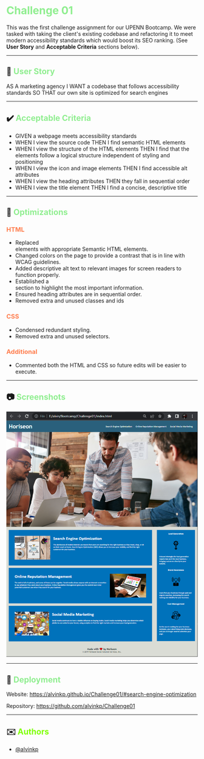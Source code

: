 
# <span style="color:LightGreen">Challenge 01</span>

This was the first challenge assignment for our UPENN Bootcamp. We were tasked with taking the client's existing codebase and refactoring it to meet modern accessibility standards which would boost its SEO ranking. (See **User Story** and **Acceptable Criteria** sections below).

---

## 📕 <span style="color:LightGreen">User Story</span> 

AS A marketing agency I WANT a codebase that follows accessibility standards SO THAT our own site is optimized for search engines

---

## ✔️ <span style="color:LightGreen">Acceptable Criteria</span> 

- GIVEN a webpage meets accessibility standards
- WHEN I view the source code THEN I find semantic HTML elements
- WHEN I view the structure of the HTML elements THEN I find that the elements follow a logical structure independent of styling and positioning
- WHEN I view the icon and image elements THEN I find accessible alt attributes
- WHEN I view the heading attributes THEN they fall in sequential order
- WHEN I view the title element THEN I find a concise, descriptive title

---

## 🔧 <span style="color:LightGreen">Optimizations</span> 

### <span style="color:coral">HTML</span>
- Replaced <div> elements with appropriate Semantic HTML elements.
- Changed colors on the page to provide a contrast that is in line with WCAG guidelines.
- Added descriptive alt text to relevant images for screen readers to function properly.
- Established a <main> section to highlight the most important information.
- Ensured heading attributes are in sequential order.
- Removed extra and unused classes and ids

### <span style="color:coral">CSS</span>
- Condensed redundant styling.
- Removed extra and unused selectors.

### <span style="color:coral">Additional</span>
- Commented both the HTML and CSS so future edits will be easier to execute.

---

## 📷 <span style="color:LightGreen">Screenshots</span> 

![Completed Challenge01 Website](./challenge01Screenshot.PNG)

---

## 🎯 <span style="color:LightGreen">Deployment</span>

Website: https://alvinkp.github.io/Challenge01/#search-engine-optimization

Repository: https://github.com/alvinkp/Challenge01

---

## ✉️ <span style="color:Chartreuse">Authors</span> 

- [@alvinkp](https://www.github.com/alvinkp)

